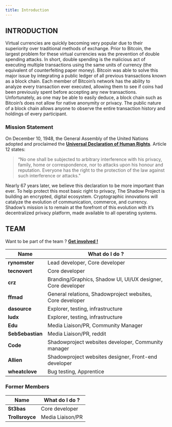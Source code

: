 ```yaml
---
title: Introduction
---
```


## INTRODUCTION

Virtual currencies are quickly becoming very popular due to their superiority over traditional methods of exchange. Prior to Bitcoin, the largest problem for these virtual currencies was the prevention of double spending attacks. In short, double spending is the malicious act of executing multiple transactions using the same units of currency (the equivalent of counterfeiting paper money). Bitcoin was able to solve this major issue by integrating a public ledger of all previous transactions known as a block chain. Each member of Bitcoin’s network has the ability to analyze every transaction ever executed, allowing them to see if coins had been previously spent before accepting any new transactions. Unfortunately, as one may be able to easily deduce, a block chain such as Bitcoin’s does not allow for native anonymity or privacy. The public nature of a block chain allows anyone to observe the entire transaction history and holdings of every participant.

### Mission Statement

On December 10, 1948, the General Assembly of the United Nations adopted and proclaimed the **[Universal Declaration of Human Rights](http://daccess-dds-ny.un.org/doc/RESOLUTION/GEN/NR0/043/88/IMG/NR004388.pdf)**. Article 12 states:

>“No one shall be subjected to arbitrary interference with his privacy, family, home or correspondence, nor to attacks upon his honour and reputation. Everyone has the right to the protection of the law against such interference or attacks."

Nearly 67 years later, we believe this declaration to be more important than ever. To help protect this most basic right to privacy, The Shadow Project is building an encrypted, digital ecosystem. Cryptographic innovations will catalyze the evolution of communication, commerce, and currency. Shadow’s mission is to remain at the forefront of this evolution with it’s decentralized privacy platform, made available to all operating systems.

## TEAM

Want to be part of the team ? **[Get involved !](https://shadowproject.io/development)**

Name | What do I do ?
 --- | --- 
 **rynomster** | Lead developer, Core developer 
 **tecnovert** | Core developer 
 **crz** | Branding/Graphics, Shadow UI, UI/UX designer, Core developer 
 **ffmad** | General relations, Shadowproject websites, Core developer 
 **dasource** | Explorer, testing, infrastructure
 **ludx** | Explorer, testing, infrastructure 
 **Edu** | Media Liaison/PR, Community Manager
 **SebSebastian** | Media Liaison/PR, reddit
 **Code** | Shadowproject websites developer, Community manager
 **Allien** | Shadowproject websites designer, Front-end developer
 **wheatclove** | Bug testing, Apprentice

### Former Members

Name | What do I do ?
--- | --- 
**St3bas** | Core developer
**Trollsroyce** | Media Liaison/PR



